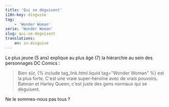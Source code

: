 ```yaml
---
title: 'Qui se déguisent'
i18n-key: disguise
tag:
    - 'Wonder Woman'
serie: 'Wonder Woman'
slug: qui-se-deguisent
translations:
    en: in-disguise
---
```


Le plus jeune (5 ans) explique au plus âgé (7) la hiérarchie au sein des personnages DC Comics :

> Bien sûr, {% include tag_link.html.liquid tag="Wonder Woman" %} est la plus forte. C'est une vraie super-héroïne avec de vrais pouvoirs. Batman et Harley Queen, c'est juste des gens normaux qui se déguisent.

Ne le sommes-nous pas tous ?
